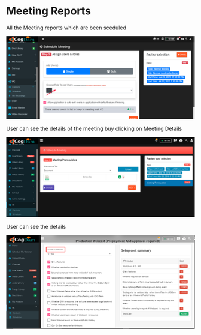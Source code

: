 # Meeting Reports

All the Meeting reports which are been sceduled

![](../.gitbook/assets/image%20%28298%29.png)

User can see the details of the meeting buy clicking on Meeting Details

![](../.gitbook/assets/image%20%2875%29.png)

User can see the details

![](../.gitbook/assets/image%20%2872%29.png)


